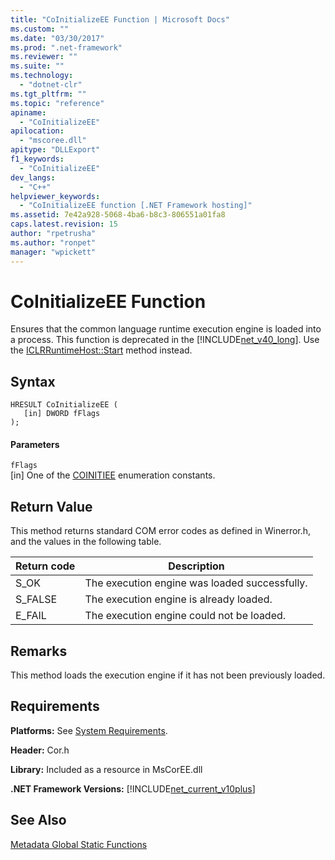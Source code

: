 ```yaml
---
title: "CoInitializeEE Function | Microsoft Docs"
ms.custom: ""
ms.date: "03/30/2017"
ms.prod: ".net-framework"
ms.reviewer: ""
ms.suite: ""
ms.technology: 
  - "dotnet-clr"
ms.tgt_pltfrm: ""
ms.topic: "reference"
apiname: 
  - "CoInitializeEE"
apilocation: 
  - "mscoree.dll"
apitype: "DLLExport"
f1_keywords: 
  - "CoInitializeEE"
dev_langs: 
  - "C++"
helpviewer_keywords: 
  - "CoInitializeEE function [.NET Framework hosting]"
ms.assetid: 7e42a928-5068-4ba6-b8c3-806551a01fa8
caps.latest.revision: 15
author: "rpetrusha"
ms.author: "ronpet"
manager: "wpickett"
---
```

# CoInitializeEE Function
Ensures that the common language runtime execution engine is loaded into a process. This function is deprecated in the [!INCLUDE[net_v40_long](../../../../includes/net-v40-long-md.md)]. Use the [ICLRRuntimeHost::Start](../../../../docs/framework/unmanaged-api/hosting/iclrruntimehost-start-method.md) method instead.  
  
## Syntax  
  
```  
HRESULT CoInitializeEE (  
   [in] DWORD fFlags  
);  
```  
  
#### Parameters  
 `fFlags`  
 [in] One of the [COINITIEE](../../../../docs/framework/unmanaged-api/metadata/coinitiee-enumeration.md) enumeration constants.  
  
## Return Value  
 This method returns standard COM error codes as defined in Winerror.h, and the values in the following table.  
  
|Return code|Description|  
|-----------------|-----------------|  
|S_OK|The execution engine was loaded successfully.|  
|S_FALSE|The execution engine is already loaded.|  
|E_FAIL|The execution engine could not be loaded.|  
  
## Remarks  
 This method loads the execution engine if it has not been previously loaded.  
  
## Requirements  
 **Platforms:** See [System Requirements](../../../../docs/framework/get-started/system-requirements.md).  
  
 **Header:** Cor.h  
  
 **Library:** Included as a resource in MsCorEE.dll  
  
 **.NET Framework Versions:** [!INCLUDE[net_current_v10plus](../../../../includes/net-current-v10plus-md.md)]  
  
## See Also  
 [Metadata Global Static Functions](../../../../docs/framework/unmanaged-api/metadata/metadata-global-static-functions.md)